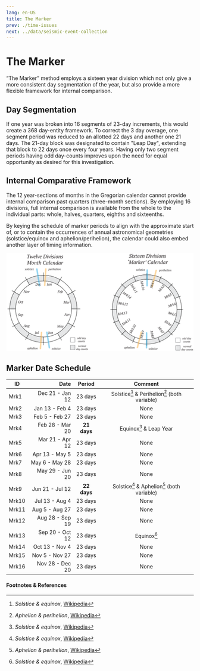 ```yaml
---
lang: en-US
title: The Marker
prev: ./time-issues
next: ../data/seismic-event-collection
---
```


# The Marker

“The Marker” method employs a sixteen year division which not only give a more consistent day segmentation of the year, but also provide a more flexible framework for internal comparison. 

## Day Segmentation

If one year was broken into 16 segments of 23-day increments, this would create a 368 day-entity framework. To correct the 3 day overage, one segment period was reduced to an allotted 22 days and another one 21 days. The 21-day block was designated to contain "Leap Day", extending that block to 22 days once every four years. Having only two segment periods having odd day-counts improves upon the need for equal opportunity as desired for this investigation.

## Internal Comparative Framework

The 12 year-sections of months in the Gregorian calendar cannot provide internal comparison past quarters (three-month sections). By employing 16 divisions, full internal comparison is available  from the whole to the individual parts: whole, halves, quarters, eighths and sixteenths.

By keying the schedule of marker periods to align with the approximate start of, or to contain the occurrences of annual astronomical geometries (solstice/equinox and aphelion/perihelion), the calendar could also embed another layer of timing information.

![Calendars](../_media/marker/12vs16-hoz.svg)

## Marker Date Schedule

| ID  |            Date |    Period   |                         Comment                         |
| --- | --------------: | :---------: | :-----------------------------------------------------: |
| Mrk1  | Dec 21 - Jan 12 |   23 days   | Solstice[^first] & Perihelion[^second] (both variable) |
| Mrk2  |  Jan 13 - Feb 4 |   23 days   |                           None                          |
| Mrk3  |  Feb 5 - Feb 27 |   23 days   |                           None                          |
| Mrk4  | Feb 28 - Mar 20 | **21 days** |                     Equinox[^first] & Leap Year        |
| Mrk5  | Mar 21 - Apr 12 |   23 days   |                           None                          |
| Mrk6  |  Apr 13 - May 5 |   23 days   |                           None                          |
| Mrk7  |  May 6 - May 28 |   23 days   |                           None                          |
| Mrk8  | May 29 - Jun 20 |   23 days   |                           None                          |
| Mrk9  | Jun 21 - Jul 12 | **22 days** |  Solstice[^first] & Aphelion[^second] (both variable)  |
| Mrk10 |  Jul 13 - Aug 4 |   23 days   |                           None                          |
| Mrk11 |  Aug 5 - Aug 27 |   23 days   |                           None                          |
| Mrk12 | Aug 28 - Sep 19 |   23 days   |                           None                          |
| Mrk13 | Sep 20 - Oct 12 |   23 days   |                     Equinox[^first]                     |
| Mrk14 |  Oct 13 - Nov 4 |   23 days   |                           None                          |
| Mrk15 |  Nov 5 - Nov 27 |   23 days   |                           None                          |
| Mrk16 | Nov 28 - Dec 20 |   23 days   |                           None                          |

#### Footnotes & References

[^first]: _Solstice & equinox_, [Wikipedia](https://en.wikipedia.org/wiki/Equinox)
[^second]: _Aphelion & perihelion_, [Wikipedia](https://en.wikipedia.org/wiki/Apsis)
